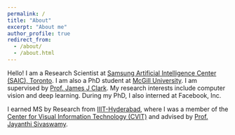```yaml
---
permalink: /
title: "About"
excerpt: "About me"
author_profile: true
redirect_from: 
  - /about/
  - /about.html
---
```


Hello!
I am a Research Scientist at [Samsung Artificial Intelligence Center (SAIC), Toronto](https://research.samsung.com/aicenter_toronto).
I am also a PhD student at [McGill University](https://www.mcgill.ca/). I am supervised by [Prof. James J Clark](http://www.cim.mcgill.ca/~clark/).
My research interests include computer vision and deep learning.
During my PhD, I also interned at Facebook, Inc.

I earned MS by Research from [IIIT-Hyderabad](https://www.iiit.ac.in/), where I was a member of the [Center for Visual Information Technology (CVIT)](https://cvit.iiit.ac.in/) and advised by [Prof. Jayanthi Sivaswamy](https://www.iiit.ac.in/people/faculty/jsivaswamy/). 

